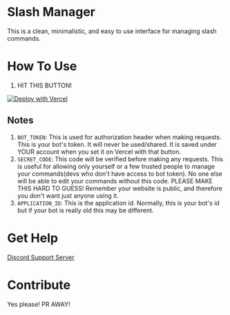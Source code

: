 # Slash Manager

This is a clean, minimalistic, and easy to use interface for managing slash commands.

# How To Use

1. HIT THIS BUTTON!

[![Deploy with Vercel](https://vercel.com/button)](https://vercel.com/new/git/external?repository-url=https%3A%2F%2Fgithub.com%2FSkillz4Killz%2Fslash-manager&env=APPLICATION_ID,BOT_TOKEN,SECRET_CODE)

## Notes

1.  `BOT_TOKEN`: This is used for authorization header when making requests. This is your bot's token. It will never be used/shared. It is saved under YOUR account when you set it on Vercel with that button.
2.  `SECRET_CODE`: This code will be verified before making any requests. This is useful for allowing only yourself or a few trusted people to manage your commands(devs who don't have access to bot token). No one else will be able to edit your commands without this code. PLEASE MAKE THIS HARD TO GUESS! Remember your website is public, and therefore you don't want just anyone using it.
3.  `APPLICATION_ID`: This is the application id. Normally, this is your bot's id but if your bot is really old this may be different.

# Get Help

[Discord Support Server](https://discord.gg/5vBgXk3UcZ)

# Contribute

Yes please! PR AWAY!
